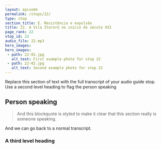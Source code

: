 ```yaml
---
layout: episode
permalink: /stops/22/
type: stop
section_title: E. Resistência e expulsão
title: 22. A Vila Itororó no início do século XXI
page_rank: 22
stop_id: 22
audio_file: 22.mp3
hero_images:
hero_images:
 - path: 22-01.jpg
   alt_text: First example photo for stop 22
 - path: 22-02.jpg
   alt_text: Second example photo for stop 22
---
```


Replace this section of text with the full transcript of your audio guide stop. Use a second level heading to flag the person speaking

## Person speaking

> And this blockquote is styled to make it clear that this section really is someone speaking.

And we can go back to a normal transcript.

### A third level heading

